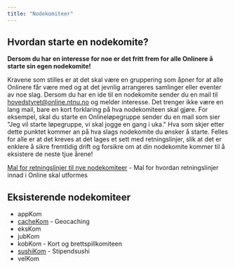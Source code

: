 ```yaml
---
title: "Nodekomiteer"
---
```


Hvordan starte en nodekomite?
-----------------------------
**Dersom du har en interesse for noe er det fritt frem for alle Onlinere å starte sin egen nodekomite!**

Kravene som stilles er at det skal være en gruppering som åpner for at alle Onlinere får være med og at det jevnlig arrangeres samlinger eller eventer av noe slag. Dersom du har en ide til en nodekomite sender du en mail til hovedstyret@online.ntnu.no og melder interesse. Det trenger ikke være en lang mail, bare en kort forklaring på hva nodekomiteen skal gjøre. For eksempel, skal du starte en Onlineløpegruppe sender du en mail som sier "Jeg vil starte løpegruppe, vi skal jogge en gang i uka." Hva som skjer etter dette punktet kommer an på hva slags nodekomite du ønsker å starte. Felles for alle er at det kreves at det lages et sett med retningslinjer, slik at det er enklere å sikre fremtidig drift og forsikre om at din nodekomite kommer til å eksistere de neste tjue årene!

[Mal for retningslinjer til nye nodekomiteer](/wiki/online/info/innsikt-og-interface/nodekomiteer/retningslinjemal/) - Mal for hvordan retningslinjer innad i Online skal utformes

Eksisterende nodekomiteer
-----------------------------
* appKom
* [cacheKom](https://online.ntnu.no/wiki/online/info/innsikt-og-interface/nodekomiteer/cachekom/) - Geocaching
* eksKom
* jubKom
* kobKom - Kort og brettspillkomiteen
* [sushiKom](https://online.ntnu.no/wiki/online/info/innsikt-og-interface/nodekomiteer/sushikom/) - Stipendsushi
* velKom